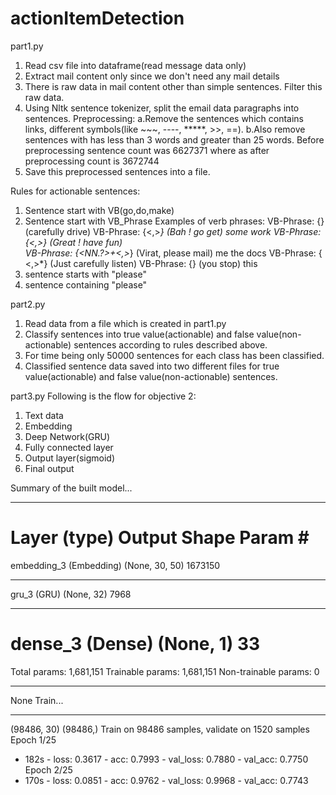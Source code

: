 # actionItemDetection


part1.py
1. Read csv file into dataframe(read message data only)
2. Extract mail content only since we don't need any mail details
3. There is raw data in mail content other than simple sentences. Filter this raw data.
4. Using Nltk sentence tokenizer, split the email data paragraphs into sentences.
   Preprocessing:
   a.Remove the sentences which contains links, different symbols(like ~~~, ----, *****, >>, ==).
   b.Also remove sentences with has less than 3 words and greater than 25 words.
   Before preprocessing sentence count was 6627371 where as after preprocessing count is 3672744
5. Save this preprocessed sentences into a file.


Rules for actionable sentences:
1. Sentence start with VB(go,do,make)
2. Sentence start with VB_Phrase
		Examples of verb phrases:
		VB-Phrase: {<RB><VB>}          (carefully drive)
		VB-Phrase: {<UH><,>*<VB>}      (Bah ! go get) some work
		VB-Phrase: {<UH><,><VBP>}      (Great ! have fun)    
		VB-Phrase: {<NN.?>+<,>*<VB>}   (Virat, please mail) me the docs 
		VB-Phrase: {<DT><,>*<VB>}      (Just carefully listen)
                VB-Phrase: {<PRP><VB>}         (you stop) this
3. sentence starts with "please"
4. sentence containing "please" 


part2.py
1. Read data from a file which is created in part1.py
2. Classify sentences into true value(actionable) and false value(non-actionable) sentences according to rules described above.
3. For time being only 50000 sentences for each class has been classified.
4. Classified sentence data saved into two different files for true value(actionable) and false value(non-actionable) sentences.


part3.py
Following is the flow for objective 2:
1. Text data
2. Embedding
3. Deep Network(GRU)
4. Fully connected layer 
5. Output layer(sigmoid)
6. Final output

Summary of the built model...
_________________________________________________________________
Layer (type)                 Output Shape              Param #   
=================================================================
embedding_3 (Embedding)      (None, 30, 50)            1673150   
_________________________________________________________________
gru_3 (GRU)                  (None, 32)                7968      
_________________________________________________________________
dense_3 (Dense)              (None, 1)                 33        
=================================================================
Total params: 1,681,151
Trainable params: 1,681,151
Non-trainable params: 0
_________________________________________________________________
None
Train...
******************
(98486, 30)
(98486,)
Train on 98486 samples, validate on 1520 samples
Epoch 1/25
 - 182s - loss: 0.3617 - acc: 0.7993 - val_loss: 0.7880 - val_acc: 0.7750
Epoch 2/25
 - 170s - loss: 0.0851 - acc: 0.9762 - val_loss: 0.9968 - val_acc: 0.7743


